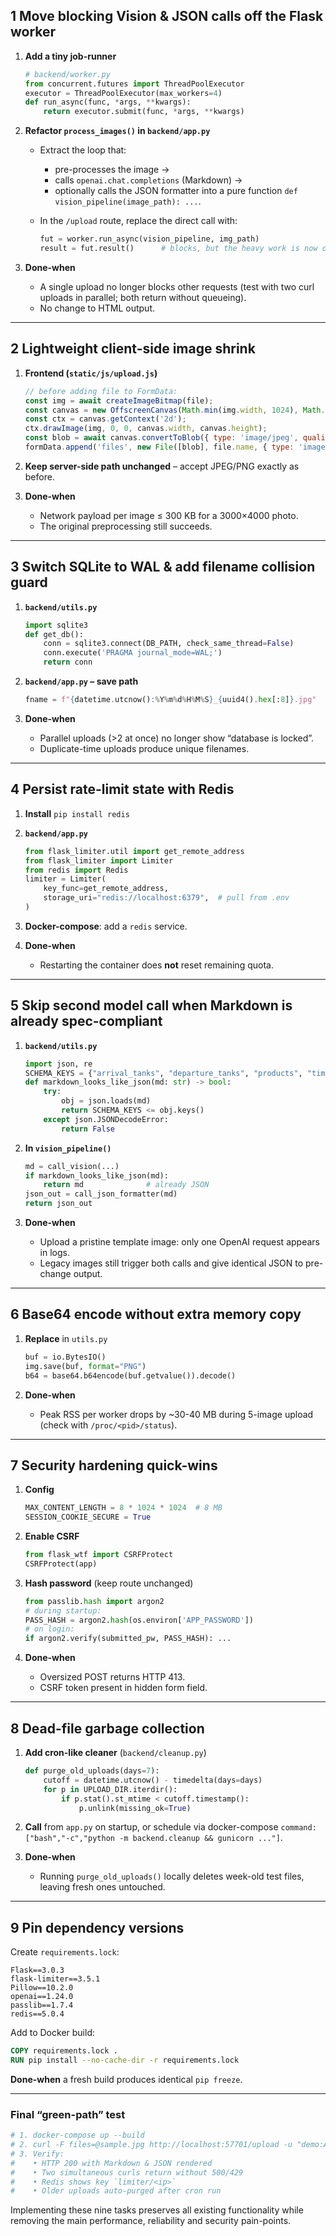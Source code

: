 ## 1  Move blocking Vision & JSON calls off the Flask worker

1. **Add a tiny job-runner**

   ```python
   # backend/worker.py
   from concurrent.futures import ThreadPoolExecutor
   executor = ThreadPoolExecutor(max_workers=4)
   def run_async(func, *args, **kwargs):
       return executor.submit(func, *args, **kwargs)
   ```
2. **Refactor `process_images()` in `backend/app.py`**

   * Extract the loop that:

     * pre-processes the image →
     * calls `openai.chat.completions` (Markdown) →
     * optionally calls the JSON formatter
       into a pure function `def vision_pipeline(image_path): ...`.
   * In the `/upload` route, replace the direct call with:

     ```python
     fut = worker.run_async(vision_pipeline, img_path)
     result = fut.result()      # blocks, but the heavy work is now on a thread
     ```
3. **Done-when**

   * A single upload no longer blocks other requests (test with two curl uploads in parallel; both return without queueing).
   * No change to HTML output.

---

## 2  Lightweight client-side image shrink

1. **Frontend (`static/js/upload.js`)**

   ```javascript
   // before adding file to FormData:
   const img = await createImageBitmap(file);
   const canvas = new OffscreenCanvas(Math.min(img.width, 1024), Math.min(img.height, 1024));
   const ctx = canvas.getContext('2d');
   ctx.drawImage(img, 0, 0, canvas.width, canvas.height);
   const blob = await canvas.convertToBlob({ type: 'image/jpeg', quality: 0.8 });
   formData.append('files', new File([blob], file.name, { type: 'image/jpeg' }));
   ```
2. **Keep server-side path unchanged** – accept JPEG/PNG exactly as before.
3. **Done-when**

   * Network payload per image ≤ 300 KB for a 3000×4000 photo.
   * The original preprocessing still succeeds.

---

## 3  Switch SQLite to WAL & add filename collision guard

1. **`backend/utils.py`**

   ```python
   import sqlite3
   def get_db():
       conn = sqlite3.connect(DB_PATH, check_same_thread=False)
       conn.execute('PRAGMA journal_mode=WAL;')
       return conn
   ```
2. **`backend/app.py` – save path**

   ```python
   fname = f"{datetime.utcnow():%Y%m%d%H%M%S}_{uuid4().hex[:8]}.jpg"
   ```
3. **Done-when**

   * Parallel uploads (>2 at once) no longer show “database is locked”.
   * Duplicate-time uploads produce unique filenames.

---

## 4  Persist rate-limit state with Redis

1. **Install** `pip install redis`
2. **`backend/app.py`**

   ```python
   from flask_limiter.util import get_remote_address
   from flask_limiter import Limiter
   from redis import Redis
   limiter = Limiter(
       key_func=get_remote_address,
       storage_uri="redis://localhost:6379",  # pull from .env
   )
   ```
3. **Docker-compose**: add a `redis` service.
4. **Done-when**

   * Restarting the container does **not** reset remaining quota.

---

## 5  Skip second model call when Markdown is already spec-compliant

1. **`backend/utils.py`**

   ```python
   import json, re
   SCHEMA_KEYS = {"arrival_tanks", "departure_tanks", "products", "time_log", "draft_readings"}
   def markdown_looks_like_json(md: str) -> bool:
       try:
           obj = json.loads(md)
           return SCHEMA_KEYS <= obj.keys()
       except json.JSONDecodeError:
           return False
   ```
2. **In `vision_pipeline()`**

   ```python
   md = call_vision(...)
   if markdown_looks_like_json(md):
       return md              # already JSON
   json_out = call_json_formatter(md)
   return json_out
   ```
3. **Done-when**

   * Upload a pristine template image: only one OpenAI request appears in logs.
   * Legacy images still trigger both calls and give identical JSON to pre-change output.

---

## 6  Base64 encode without extra memory copy

1. **Replace** in `utils.py`

   ```python
   buf = io.BytesIO()
   img.save(buf, format="PNG")
   b64 = base64.b64encode(buf.getvalue()).decode()
   ```
2. **Done-when**

   * Peak RSS per worker drops by \~30-40 MB during 5-image upload (check with `/proc/<pid>/status`).

---

## 7  Security hardening quick-wins

1. **Config**

   ```python
   MAX_CONTENT_LENGTH = 8 * 1024 * 1024  # 8 MB
   SESSION_COOKIE_SECURE = True
   ```
2. **Enable CSRF**

   ```python
   from flask_wtf import CSRFProtect
   CSRFProtect(app)
   ```
3. **Hash password** (keep route unchanged)

   ```python
   from passlib.hash import argon2
   # during startup:
   PASS_HASH = argon2.hash(os.environ['APP_PASSWORD'])
   # on login:
   if argon2.verify(submitted_pw, PASS_HASH): ...
   ```
4. **Done-when**

   * Oversized POST returns HTTP 413.
   * CSRF token present in hidden form field.

---

## 8  Dead-file garbage collection

1. **Add cron-like cleaner** (`backend/cleanup.py`)

   ```python
   def purge_old_uploads(days=7):
       cutoff = datetime.utcnow() - timedelta(days=days)
       for p in UPLOAD_DIR.iterdir():
           if p.stat().st_mtime < cutoff.timestamp():
               p.unlink(missing_ok=True)
   ```
2. **Call** from `app.py` on startup, or schedule via docker-compose `command: ["bash","-c","python -m backend.cleanup && gunicorn ..."]`.
3. **Done-when**

   * Running `purge_old_uploads()` locally deletes week-old test files, leaving fresh ones untouched.

---

## 9  Pin dependency versions

Create `requirements.lock`:

```
Flask==3.0.3
flask-limiter==3.5.1
Pillow==10.2.0
openai==1.24.0
passlib==1.7.4
redis==5.0.4
```

Add to Docker build:

```dockerfile
COPY requirements.lock .
RUN pip install --no-cache-dir -r requirements.lock
```

**Done-when** a fresh build produces identical `pip freeze`.

---

### Final “green-path” test

```bash
# 1. docker-compose up --build
# 2. curl -F files=@sample.jpg http://localhost:57701/upload -u "demo:API2025"
# 3. Verify:
#    • HTTP 200 with Markdown & JSON rendered
#    • Two simultaneous curls return without 500/429
#    • Redis shows key `limiter/<ip>`
#    • Older uploads auto-purged after cron run
```

Implementing these nine tasks preserves all existing functionality while removing the main performance, reliability and security pain-points.
